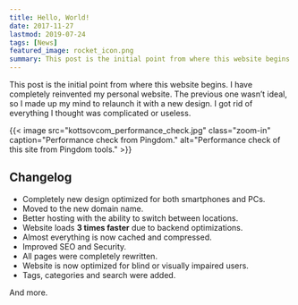 ```yaml
---
title: Hello, World!
date: 2017-11-27
lastmod: 2019-07-24
tags: [News]
featured_image: rocket_icon.png
summary: This post is the initial point from where this website begins. I have completely reinvented my personal website.
---
```


This post is the initial point from where this website begins. I have completely reinvented my personal website. The previous one wasn’t ideal, so I made up my mind to relaunch it with a new design. I got rid of everything I thought was complicated or useless.

{{< image src="kottsovcom_performance_check.jpg" class="zoom-in" caption="Performance check from Pingdom." alt="Performance check of this site from Pingdom tools." >}}

## Changelog

- Completely new design optimized for both smartphones and PCs.
- Moved to the new domain name.
- Better hosting with the ability to switch between locations.
- Website loads **3 times faster** due to backend optimizations.
- Almost everything is now cached and compressed.
- Improved SEO and Security.
- All pages were completely rewritten.
- Website is now optimized for blind or visually impaired users.
- Tags, categories and search were added.

And more.